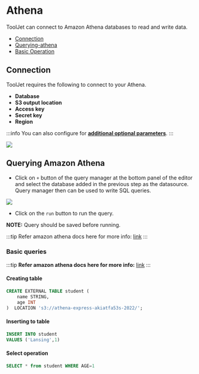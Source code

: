 
# Athena

ToolJet can connect to Amazon Athena databases to read and write data. 

- [Connection](#connection)
- [Querying-athena](#querying-amazon-athena)
- [Basic Operation](#basic-queries)

## Connection

ToolJet requires the following to connect to your Athena.

- **Database**
- **S3 output location**
- **Access key**
- **Secret key**
- **Region**

:::info
You can also configure for **[additional optional parameters](https://github.com/ghdna/athena-express)**.
:::

<div style={{textAlign: 'center'}}>


<img className="screenshot-full" src="/img/datasource-reference/athena/athena-connection.png" />


</div>

## Querying Amazon Athena

- Click on `+` button of the query manager at the bottom panel of the editor and select the database added in the previous step as the datasource. Query manager then can be used to write SQL queries.

<div style={{textAlign: 'center'}}>

<img className="screenshot-full" src="/img/datasource-reference/athena/athena-query.png" />


</div>

- Click on the `run` button to run the query. 

**NOTE:** Query should be saved before running.

:::tip
Refer amazon athena docs here for more info: [link](https://docs.aws.amazon.com/athena/latest/ug/what-is.html)
:::

### Basic queries

:::tip
**Refer amazon athena docs here for more info:** [link](https://docs.aws.amazon.com/athena/latest/ug/what-is.html)
:::

#### Creating table 


```sql
CREATE EXTERNAL TABLE student (
    name STRING,
    age INT
)  LOCATION 's3://athena-express-akiatfa53s-2022/';
```

#### Inserting to table

```sql
INSERT INTO student
VALUES ('Lansing',1)
```

#### Select operation

```sql
SELECT * from student WHERE AGE=1
```